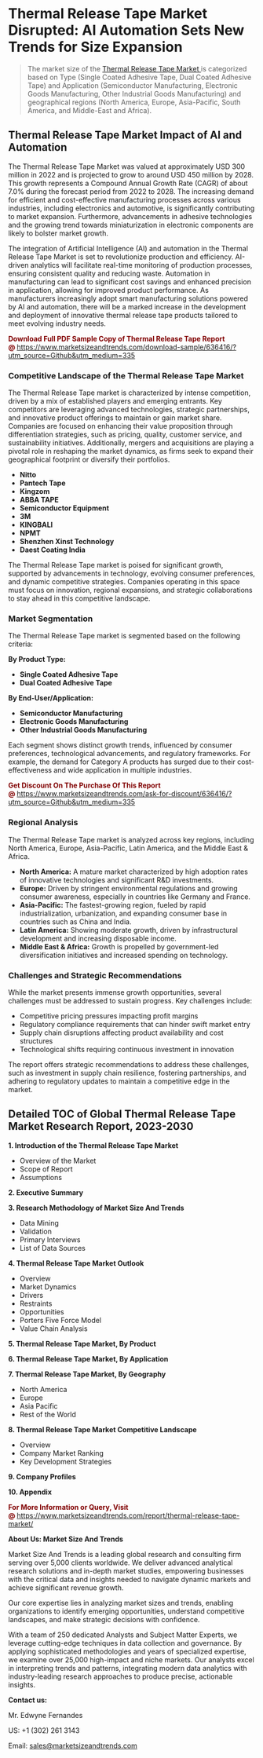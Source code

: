 <h1>Thermal Release Tape Market Disrupted: AI Automation Sets New Trends for Size Expansion</h1><blockquote><p>The market size of the <a href="https://www.marketsizeandtrends.com/download-sample/636416/?utm_source=Github&amp;utm_medium=335" target="_blank">Thermal Release Tape Market </a>is categorized based on Type (Single Coated Adhesive Tape, Dual Coated Adhesive Tape) and Application (Semiconductor Manufacturing, Electronic Goods Manufacturing, Other Industrial Goods Manufacturing) and geographical regions (North America, Europe, Asia-Pacific, South America, and Middle-East and Africa).</p></blockquote><p><h2>Thermal Release Tape Market Impact of AI and Automation</h2><p>The Thermal Release Tape Market was valued at approximately USD 300 million in 2022 and is projected to grow to around USD 450 million by 2028. This growth represents a Compound Annual Growth Rate (CAGR) of about 7.0% during the forecast period from 2022 to 2028. The increasing demand for efficient and cost-effective manufacturing processes across various industries, including electronics and automotive, is significantly contributing to market expansion. Furthermore, advancements in adhesive technologies and the growing trend towards miniaturization in electronic components are likely to bolster market growth.</p><p>The integration of Artificial Intelligence (AI) and automation in the Thermal Release Tape Market is set to revolutionize production and efficiency. AI-driven analytics will facilitate real-time monitoring of production processes, ensuring consistent quality and reducing waste. Automation in manufacturing can lead to significant cost savings and enhanced precision in application, allowing for improved product performance. As manufacturers increasingly adopt smart manufacturing solutions powered by AI and automation, there will be a marked increase in the development and deployment of innovative thermal release tape products tailored to meet evolving industry needs.</p></p><p><strong><span style="color: #800000;">Download Full PDF Sample Copy of Thermal Release Tape Report @</span>&nbsp;</strong><a href="https://www.marketsizeandtrends.com/download-sample/636416/?utm_source=Github&amp;utm_medium=335">https://www.marketsizeandtrends.com/download-sample/636416/?utm_source=Github&amp;utm_medium=335</a></p><h3>Competitive Landscape of the Thermal Release Tape Market</h3><p>The Thermal Release Tape market is characterized by intense competition, driven by a mix of established players and emerging entrants. Key competitors are leveraging advanced technologies, strategic partnerships, and innovative product offerings to maintain or gain market share. Companies are focused on enhancing their value proposition through differentiation strategies, such as pricing, quality, customer service, and sustainability initiatives. Additionally, mergers and acquisitions are playing a pivotal role in reshaping the market dynamics, as firms seek to expand their geographical footprint or diversify their portfolios.</p><p><strong><p><ul><li>Nitto </li><li> Pantech Tape </li><li> Kingzom </li><li> ABBA TAPE </li><li> Semiconductor Equipment </li><li> 3M </li><li> KINGBALI </li><li> NPMT </li><li> Shenzhen Xinst Technology </li><li> Daest Coating India</p></li></ul></p></strong></p><p>The Thermal Release Tape market is poised for significant growth, supported by advancements in technology, evolving consumer preferences, and dynamic competitive strategies. Companies operating in this space must focus on innovation, regional expansions, and strategic collaborations to stay ahead in this competitive landscape.</p><h3>Market Segmentation</h3><p>The Thermal Release Tape market is segmented based on the following criteria:</p><p><strong>By Product Type:</strong></p><p><strong><p><ul><li>Single Coated Adhesive Tape </li><li> Dual Coated Adhesive Tape</p></li></ul></p></strong></p><p><strong>By End-User/Application:</strong></p><p><strong><p><ul><li>Semiconductor Manufacturing </li><li> Electronic Goods Manufacturing </li><li> Other Industrial Goods Manufacturing</p></li></ul></p></strong></p><p>Each segment shows distinct growth trends, influenced by consumer preferences, technological advancements, and regulatory frameworks. For example, the demand for Category A products has surged due to their cost-effectiveness and wide application in multiple industries.</p><p><strong><span style="color: #800000;">Get Discount On The Purchase Of This Report @&nbsp;</span></strong><a href="https://www.marketsizeandtrends.com/ask-for-discount/636416/?utm_source=Github&amp;utm_medium=335">https://www.marketsizeandtrends.com/ask-for-discount/636416/?utm_source=Github&amp;utm_medium=335</a></p><h3>Regional Analysis</h3><p>The Thermal Release Tape market is analyzed across key regions, including North America, Europe, Asia-Pacific, Latin America, and the Middle East &amp; Africa.</p><ul><li><strong>North America:</strong> A mature market characterized by high adoption rates of innovative technologies and significant R&amp;D investments.</li><li><strong>Europe:</strong> Driven by stringent environmental regulations and growing consumer awareness, especially in countries like Germany and France.</li><li><strong>Asia-Pacific:</strong> The fastest-growing region, fueled by rapid industrialization, urbanization, and expanding consumer base in countries such as China and India.</li><li><strong>Latin America:</strong> Showing moderate growth, driven by infrastructural development and increasing disposable income.</li><li><strong>Middle East &amp; Africa:</strong> Growth is propelled by government-led diversification initiatives and increased spending on technology.</li></ul><h3>Challenges and Strategic Recommendations</h3><p>While the market presents immense growth opportunities, several challenges must be addressed to sustain progress. Key challenges include:</p><ul><li>Competitive pricing pressures impacting profit margins</li><li>Regulatory compliance requirements that can hinder swift market entry</li><li>Supply chain disruptions affecting product availability and cost structures</li><li>Technological shifts requiring continuous investment in innovation</li></ul><p>The report offers strategic recommendations to address these challenges, such as investment in supply chain resilience, fostering partnerships, and adhering to regulatory updates to maintain a competitive edge in the market.</p><h2>Detailed TOC of Global Thermal Release Tape Market Research Report, 2023-2030</h2><p><strong>1. Introduction of the Thermal Release Tape Market</strong></p><ul><li>Overview of the Market</li><li>Scope of Report</li><li>Assumptions&nbsp;</li></ul><p><strong>2. Executive Summary</strong></p><p><strong>3. Research Methodology of <strong>Market Size And Trends</strong></strong></p><ul><li>Data Mining</li><li>Validation</li><li>Primary Interviews</li><li>List of Data Sources&nbsp;</li></ul><p><strong>4. Thermal Release Tape Market Outlook</strong></p><ul><li>Overview</li><li>Market Dynamics</li><li>Drivers</li><li>Restraints</li><li>Opportunities</li><li>Porters Five Force Model</li><li>Value Chain Analysis&nbsp;</li></ul><p><strong>5. Thermal Release Tape Market, By Product</strong></p><p><strong>6. Thermal Release Tape Market, By Application</strong></p><p><strong>7. Thermal Release Tape Market, By Geography</strong></p><ul><li>North America</li><li>Europe</li><li>Asia Pacific</li><li>Rest of the World&nbsp;</li></ul><p><strong>8. Thermal Release Tape Market Competitive Landscape</strong></p><ul><li>Overview</li><li>Company Market Ranking</li><li>Key Development Strategies&nbsp;</li></ul><p><strong>9. Company Profiles</strong></p><p><strong>10. Appendix</strong></p><p><strong><span style="color: #800000;">For More Information or Query, Visit @&nbsp;</span></strong><a href="https://www.marketsizeandtrends.com/report/thermal-release-tape-market/">https://www.marketsizeandtrends.com/report/thermal-release-tape-market/</a></p><p></p><p><strong>About Us:&nbsp;Market Size And Trends</strong></p><p>Market Size And Trends&nbsp;is a leading global research and consulting firm serving over 5,000 clients worldwide. We deliver advanced analytical research solutions and in-depth market studies, empowering businesses with the critical data and insights needed to navigate dynamic markets and achieve significant revenue growth.</p><p>Our core expertise lies in analyzing market sizes and trends, enabling organizations to identify emerging opportunities, understand competitive landscapes, and make strategic decisions with confidence.</p><p>With a team of 250 dedicated Analysts and Subject Matter Experts, we leverage cutting-edge techniques in data collection and governance. By applying sophisticated methodologies and years of specialized expertise, we examine over 25,000 high-impact and niche markets. Our analysts excel in interpreting trends and patterns, integrating modern data analytics with industry-leading research approaches to produce precise, actionable insights.</p><p><strong>Contact us:</strong></p><p>Mr. Edwyne Fernandes</p><p>US: +1 (302) 261 3143</p><p>Email: <a href="mailto:sales@marketsizeandtrends.com">sales@marketsizeandtrends.com</a>&nbsp;</p>
